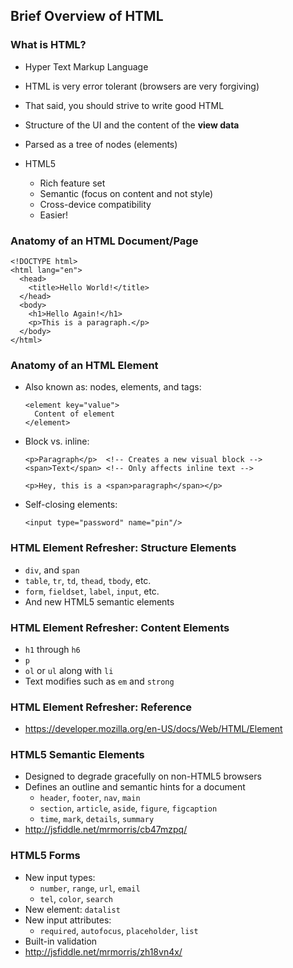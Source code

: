 ## Brief Overview of HTML

### What is HTML?

  - Hyper Text Markup Language

  - HTML is very error tolerant (browsers are very forgiving)

  - That said, you should strive to write good HTML

  - Structure of the UI and the content of the **view data**

  - Parsed as a tree of nodes (elements)

  - HTML5
    -   Rich feature set
    -   Semantic (focus on content and not style)
    -   Cross-device compatibility
    -   Easier!

### Anatomy of an HTML Document/Page

~~~ {.html}
<!DOCTYPE html>
<html lang="en">
  <head>
    <title>Hello World!</title>
  </head>
  <body>
    <h1>Hello Again!</h1>
    <p>This is a paragraph.</p>
  </body>
</html>
~~~

### Anatomy of an HTML Element

  - Also known as: nodes, elements, and tags:

    ~~~ {.html}
    <element key="value">
      Content of element
    </element>
    ~~~

  - Block vs. inline:

    ~~~ {.html}
    <p>Paragraph</p>  <!-- Creates a new visual block -->
    <span>Text</span> <!-- Only affects inline text -->

    <p>Hey, this is a <span>paragraph</span></p>
    ~~~

  - Self-closing elements:

    ~~~ {.html}
    <input type="password" name="pin"/>
    ~~~

### HTML Element Refresher: Structure Elements

  - `div`, and `span`
  - `table`, `tr`, `td`, `thead`, `tbody`, etc.
  - `form`, `fieldset`, `label`, `input`, etc.
  - And new HTML5 semantic elements

### HTML Element Refresher: Content Elements

  - `h1` through `h6`
  - `p`
  - `ol` or `ul` along with `li`
  - Text modifies such as `em` and `strong`

### HTML Element Refresher: Reference

  - <https://developer.mozilla.org/en-US/docs/Web/HTML/Element>

### HTML5 Semantic Elements

  - Designed to degrade gracefully on non-HTML5 browsers
  - Defines an outline and semantic hints for a document
    -   `header`, `footer`, `nav`, `main`
    -   `section`, `article`, `aside`, `figure`, `figcaption`
    -   `time`, `mark`, `details`, `summary`
  - <http://jsfiddle.net/mrmorris/cb47mzpq/>

### HTML5 Forms

  - New input types:
    -   `number`, `range`, `url`, `email`
    -   `tel`, `color`, `search`
  - New element: `datalist`
  - New input attributes:
    -   `required`, `autofocus`, `placeholder`, `list`
  - Built-in validation
  - <http://jsfiddle.net/mrmorris/zh18vn4x/>
